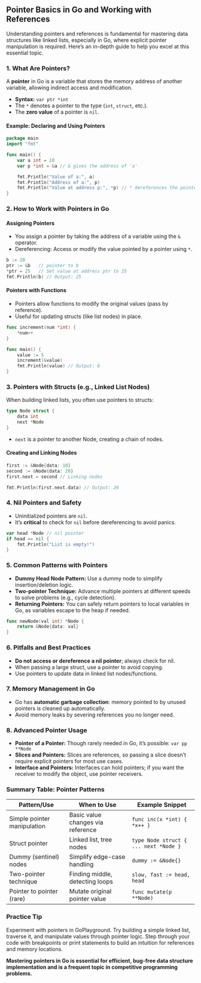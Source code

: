 ## Pointer Basics in Go and Working with References

Understanding pointers and references is fundamental for mastering data structures like linked lists, especially in Go, where explicit pointer manipulation is required. Here’s an in-depth guide to help you excel at this essential topic.

### 1. **What Are Pointers?**

A **pointer** in Go is a variable that stores the memory address of another variable, allowing indirect access and modification.

- **Syntax:** `var ptr *int`
- The `*` denotes a pointer to the type (`int`, `struct`, etc.).
- The **zero value** of a pointer is `nil`.

#### Example: Declaring and Using Pointers

```go
package main
import "fmt"

func main() {
    var a int = 10
    var p *int = &a // & gives the address of 'a'

    fmt.Println("Value of a:", a)
    fmt.Println("Address of a:", p)
    fmt.Println("Value at address p:", *p) // * dereferences the pointer to get value
}
```

### 2. **How to Work with Pointers in Go**

#### Assigning Pointers

- You assign a pointer by taking the address of a variable using the `&` operator.
- Dereferencing: Access or modify the value pointed by a pointer using `*`.

```go
b := 20
ptr := &b   // pointer to b
*ptr = 25   // Set value at address ptr to 25
fmt.Println(b) // Output: 25
```

#### Pointers with Functions

- Pointers allow functions to modify the original values (pass by reference).
- Useful for updating structs (like list nodes) in place.

```go
func increment(num *int) {
    *num++
}

func main() {
    value := 5
    increment(&value)
    fmt.Println(value) // Output: 6
}
```

### 3. **Pointers with Structs (e.g., Linked List Nodes)**

When building linked lists, you often use pointers to structs:

```go
type Node struct {
    data int
    next *Node
}
```

- `next` is a pointer to another Node, creating a chain of nodes.

#### Creating and Linking Nodes

```go
first := &Node{data: 10}
second := &Node{data: 20}
first.next = second // Linking nodes

fmt.Println(first.next.data) // Output: 20
```

### 4. **Nil Pointers and Safety**

- Uninitialized pointers are `nil`.
- It’s **critical** to check for `nil` before dereferencing to avoid panics.

```go
var head *Node // nil pointer
if head == nil {
    fmt.Println("List is empty!")
}
```

### 5. **Common Patterns with Pointers**

- **Dummy Head Node Pattern:** Use a dummy node to simplify insertion/deletion logic.
- **Two-pointer Technique:** Advance multiple pointers at different speeds to solve problems (e.g., cycle detection).
- **Returning Pointers:** You can safely return pointers to local variables in Go, as variables escape to the heap if needed.

```go
func newNode(val int) *Node {
    return &Node{data: val}
}
```

### 6. **Pitfalls and Best Practices**

- **Do not access or dereference a nil pointer**; always check for nil.
- When passing a large struct, use a pointer to avoid copying.
- Use pointers to update data in linked list nodes/functions.

### 7. **Memory Management in Go**

- Go has **automatic garbage collection**: memory pointed to by unused pointers is cleaned up automatically.
- Avoid memory leaks by severing references you no longer need.

### 8. **Advanced Pointer Usage**

- **Pointer of a Pointer:** Though rarely needed in Go, it’s possible: `var pp **Node`
- **Slices and Pointers:** Slices are references, so passing a slice doesn’t require explicit pointers for most use cases.
- **Interface and Pointers:** Interfaces can hold pointers; if you want the receiver to modify the object, use pointer receivers.

### **Summary Table: Pointer Patterns**

| Pattern/Use                        | When to Use                                 | Example Snippet                      |
| ----------------------------------- | ------------------------------------------- | ------------------------------------ |
| Simple pointer manipulation         | Basic value changes via reference           | `func inc(x *int) { *x++ }`          |
| Struct pointer                     | Linked list, tree nodes                     | `type Node struct { ... next *Node }`|
| Dummy (sentinel) nodes             | Simplify edge-case handling                 | `dummy := &Node{}`                   |
| Two-pointer technique              | Finding middle, detecting loops             | `slow, fast := head, head`           |
| Pointer to pointer (rare)          | Mutate original pointer value               | `func mutate(p **Node)`              |

### **Practice Tip**

Experiment with pointers in GoPlayground. Try building a simple linked list, traverse it, and manipulate values through pointer logic. Step through your code with breakpoints or print statements to build an intuition for references and memory locations.

**Mastering pointers in Go is essential for efficient, bug-free data structure implementation and is a frequent topic in competitive programming problems.**